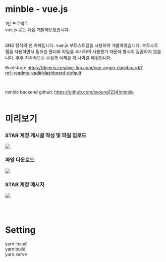 # minble - vue.js
1인 프로젝트 <br>
vus.js 로는 처음 개발해보았습니다. <br><br>

SNS 형식의 팬 카페입니다. vue.js 부트스트랩을 사용하여 개발하였습니다. 부트스트랩을 사용하면서 필요한 폴더와 파일을 추가하며 사용했기 때문에 형식이 깔끔하지 않습니다. 추후 지속적으로 수정과 삭제를 해 나아갈 예정입니다.

Bootstrap: https://demos.creative-tim.com/vue-argon-dashboard/?ref=readme-vad#/dashboard-default

<br>

minble backend github: https://github.com/syoung1234/minble
<br><br>

# 미리보기
### STAR 계정 게시글 작성 및 파일 업로드
<img src="https://github.com/syoung1234/minble/assets/71418436/4c3544bf-b0cd-4e12-8794-a9c7f9973e09">

<br>

### 파일 다운로드
<img src="https://github.com/syoung1234/minble/assets/71418436/a19dc195-d11b-4726-ab1e-dba43a151e93">

<br>

### STAR 계정 메시지
<img src="https://github.com/syoung1234/minble/assets/71418436/e7dbfccc-4fc8-4ca5-a1f2-9158f0af05e2">



<br><br>
# Setting
yarn install <br>
yarn build <br>
yarn serve
